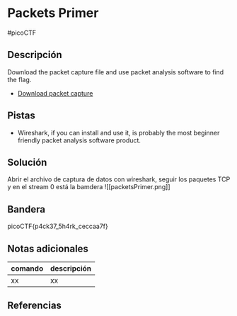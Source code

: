 # Packets Primer
#picoCTF 
## Descripción
Download the packet capture file and use packet analysis software to find the flag.

-   [Download packet capture](https://artifacts.picoctf.net/c/194/network-dump.flag.pcap)

## Pistas 
+ Wireshark, if you can install and use it, is probably the most beginner friendly packet analysis software product.

## Solución
Abrir el archivo de captura de datos con wireshark, seguir los paquetes TCP y en el stream 0 está la bamdera 
![[packetsPrimer.png]]
## Bandera
picoCTF{p4ck37_5h4rk_ceccaa7f}

## Notas adicionales
| comando | descripción |
|------------|---------------|
| xx | xx |

## Referencias
